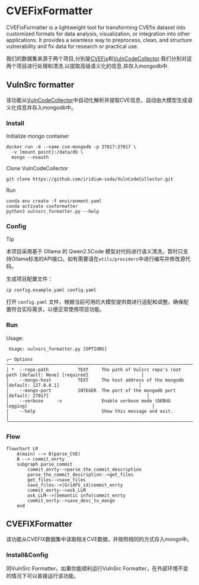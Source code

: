 # CVEFixFormatter

CVEFixFormatter is a lightweight tool for transforming CVEfix dataset into customized formats for data analysis, visualization, or integration into other applications. It provides a seamless way to preprocess, clean, and structure vulnerability and fix data for research or practical use.

我们的数据集来源于两个项目,分别是[CVEFix](https://github.com/secureIT-project/CVEfixes)和[VulnCodeCollector](https://github.com/iridium-soda/VulnCodeCollector).我们分别对这两个项目进行处理和清洗.以提取高级语义化的信息.并存入mongodb中.

## VulnSrc formatter

该功能从[VulnCodeCollector](https://github.com/iridium-soda/VulnCodeCollector)中自动化解析并提取CVE信息，自动由大模型生成语义化信息并存入mongodb中。

### Install

Initialize mongo container

```shell
docker run -d --name cve-mongodb -p 27017:27017 \
  -v [mount point]:/data/db \
  mongo --noauth
```

Clone VulnCodeCollector

```shell
git clone https://github.com/iridium-soda/VulnCodeCollector.git
```

Run

```shell
conda env create -f environment.yaml
conda activate cveformatter
python3 vulnsrc_formatter.py --help
```

### Config

> [!tip]  
> 本项目采用基于 Ollama 的 Qwen2.5Code 模型对代码进行语义清洗，暂时只支持Ollama标准的API接口。如有需要请在`utils/providers`中进行编写并修改源代码。

生成项目配置文件：

```shell
cp config.example.yaml config.yaml
```

打开 `config.yaml` 文件，根据当前可用的大模型提供商进行适配和调整。确保配置符合实际需求，以便正常使用项目功能。

### Run

Usage:

```plaintext
 Usage: vulnsrc_formatter.py [OPTIONS]                                                                                 
                                                                                                                       
╭─ Options ───────────────────────────────────────────────────────────────────────────────────────────────────────────╮
│ *  --repo-path           TEXT     The path of Vulsrc repo's root path [default: None] [required]                    │
│    --mongo-host          TEXT     The host address of the mongodb [default: 127.0.0.1]                              │
│    --mongo-port          INTEGER  The port of the mongodb port [default: 27017]                                     │
│    --verbose     -v               Enable verbose mode (DEBUG logging)                                               │
│    --help                         Show this message and exit.                                                       │
╰─────────────────────────────────────────────────────────────────────────────────────────────────────────────────────╯

```

### Flow

```mermaid
flowchart LR
    A(main) --> B(parse_CVE)
    B --> commit_enrty
    subgraph parse_commit 
        commit_enrty-->parse_the_commit_description
        parse_the_commit_description-->get_files
        get_files-->save_files
        save_files-->|GridFS_id|commit_enrty
        commit_enrty-->ask_LLM
        ask_LLM-->|Semantic info|commit_enrty
        commit_enrty-->save_desc_to_mongo
    end
```

## CVEFIXFormatter

该功能从CVEFIX数据集中读取相关CVE数据，并按照相同的方式存入mongo中。

### Install&Config

同VulnSrc Formatter。如果你能顺利运行VulnSrc Formatter，在外部环境不变的情况下可以直接运行该功能。
